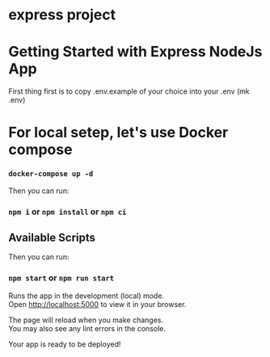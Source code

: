 # express project

# Getting Started with Express NodeJs App

First thing first is to copy .env.example of your choice into your .env (mk .env)

# For local setep, let's use Docker compose

### `docker-compose up -d`

Then you can run:

### `npm i` or `npm install` or `npm ci`

## Available Scripts

Then you can run:

### `npm start` or `npm run start`

Runs the app in the development (local) mode.\
Open [http://localhost:5000](http://localhost:5000) to view it in your browser.

The page will reload when you make changes.\
You may also see any lint errors in the console.

Your app is ready to be deployed!
